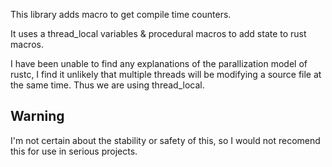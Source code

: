 This library adds macro to get compile time counters.

It uses a thread_local variables & procedural macros to add state to rust macros.

I have been unable to find any explanations of the parallization model of rustc,
I find it unlikely that multiple threads will be modifying a source file at the
same time.
Thus we are using thread_local.

## Warning
I'm not certain about the stability or safety of this, so I would not
recomend this for use in serious projects.
